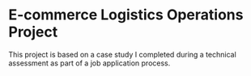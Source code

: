 # E-commerce Logistics Operations Project

This project is based on a case study I completed during a technical assessment as part of a job application process.
